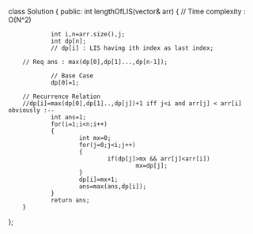 class Solution 
{
        public:
        int lengthOfLIS(vector<int>& arr) 
        {
                // Time complexity : O(N^2) 

                int i,n=arr.size(),j;
                int dp[n];
                // dp[i] : LIS having ith index as last index;

		// Req ans : max(dp[0],dp[1]...,dp[n-1]); 
                
                // Base Case
                dp[0]=1;
                
		// Recurrence Relation
		//dp[i]=max(dp[0],dp[1]..,dp[j])+1 iff j<i and arr[j] < arr[i] obviously :--
                int ans=1;
                for(i=1;i<n;i++)
                {
                        int mx=0;
                        for(j=0;j<i;j++)
                        {
                                if(dp[j]>mx && arr[j]<arr[i])
                                        mx=dp[j];
                        }
                        dp[i]=mx+1;
                        ans=max(ans,dp[i]);
                }
                return ans;
        }
};